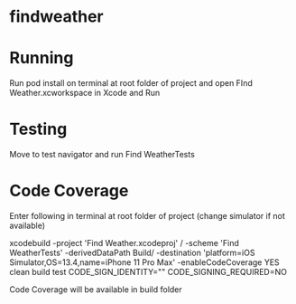 # findweather

# Running

 Run pod install on terminal at root folder of project and open FInd Weather.xcworkspace in Xcode and Run


# Testing
Move to test navigator and run Find WeatherTests


# Code Coverage

Enter following in terminal at root folder of project (change simulator if not available)

xcodebuild -project 'Find Weather.xcodeproj'
/ -scheme 'Find WeatherTests' -derivedDataPath Build/ -destination 'platform=iOS Simulator,OS=13.4,name=iPhone 11 Pro Max' -enableCodeCoverage YES clean build test CODE_SIGN_IDENTITY="" CODE_SIGNING_REQUIRED=NO

Code Coverage will be available in build folder
